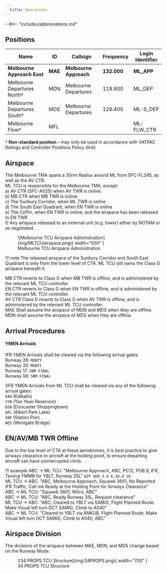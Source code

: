 ```yaml
---
  title: Operations
---
```


--8<-- "includes/abbreviations.md"

## Positions

| Name               | ID      | Callsign       | Frequency        | Login Identifier              |
| ------------------ | --------------| -------------- | ---------------- | --------------------------------------|
| **Melbourne Approach East**    |**MAE**| **Melbourne Approach**   | **132.000**         | **ML_APP**                                   |
| Melbourne Departures North†    |MDN| Melbourne Departures  | 118.900         | ML_DEP          |
| Melbourne Departures South†   |MDS| Melbourne Departures | 129.400          | ML-S_DEP         |
| Melbourne Flow†        |MFL|                |          | ML-FLW_CTR                               |

† **Non-standard position** – may only be used in accordance with VATPAC Ratings and Controller Positions Policy (link)
## Airspace
The Melbourne TMA spans a 30nm Radius around ML from SFC-FL245, as well as the AV CTR.   
ML TCU is responsible for the Melbourne TMA, except:    
a) AV CTR (SFC-A025) when AV TWR is online.  
b) MB CTR when MB TWR is online.  
c) The Sunbury Corridor, when ML TWR is online  
d) The South East Quadrant, when EN TWR is online  
e) The Coffin, when EN TWR is online, and the airspace has been released to EN TWR  
f) Any airspace released to an external unit (e.g. tower) either by NOTAM or as negotiated.

<figure markdown>
![Melbourne TCU Airspace Administration](img/MLTCUairspace.png){ width="500" }
  <figcaption>Melbourne TCU Airspace Administration</figcaption>
</figure>

!!! note
    The released airspace of the Sunbury Corridor and South East Quadrant is only from the lower level of CTA. ML TCU still owns the Class G airspace beneath it.

MB CTR reverts to Class G when MB TWR is offline, and is administered by the relevant ML TCU controller.    
EN CTR reverts to Class G when EN TWR is offline, and is administered by the relevant ML TCU controller.  
AV CTR Class D reverts to Class G when AV TWR is offline, and is administered by the relevant ML TCU controller.  
MAE Shall assume the airspace of MDN and MDS when they are offline.
MDN shall assume the airspace of MDS when they are offline.

## Arrival Procedures
#### YMEN Arrivals
IFR YMEN Arrivals shall be cleared via the following arrival gates:  
Runway 26: `MONTY`  
Runway 35: `MONTY`  
Runway 17: `5NM FINAL`  
Runway 08: `5NM FINAL`  

VFR YMEN Arrivals from ML TCU shall be cleared via any of the following arrival gates:  
`KAO` (Kalkallo)   
`YYN` (Yan Yean Reservoir)  
`DSN` (Doncaster Shoppingtown)  
`APL` (Albert Park Lake)  
`SNP` (Station Pier)  
`WES` (Westgate Bridge)  

## EN/AV/MB TWR Offline
Due to the low level of CTA at these aerodromes, it is best practice to give airways clearance to aircraft at the holding point, to ensure departing aircraft can have uninterrupted climb.

!!! example
    ABC -> ML TCU: "Melbourne Approach, ABC, PC12, POB 8, IFR, Taxiing YMMB for YBLT, Runway 35L" `AIP GEN 3.4 6.16.4 1b`  
    ML TCU -> ABC: "ABC, Melbourne Approach, Squawk 3601, No Reported IFR Traffic, Call me Ready at the Holding Point for Airways Clearance"  
    ABC -> ML TCU: "Squawk 3601, Wilco, ABC"  
    ABC -> ML TCU: "ABC, Ready Runway 35L, Request clearance"  
    ML TCU -> ABC: "ABC, Cleared to YBLT via SAMIG, Flight Planned Route. Make Visual left turn DCT SAMIG, Climb to A040"  
    ABC -> ML TCU: "Cleared to YBLT via ANKUB, Flight Planned Route. Make Visual left turn DCT SAMIG, Climb to A040, ABC" 
## Airspace Division

The divisions of the airspace between MAE, MDN, and MDS change based on the Runway Mode.

<figure markdown>
![34 PROPS TCU Structure](img/34PROPS.png){ width="700" }
  <figcaption>34 PROPS TCU Structure</figcaption>
</figure>

